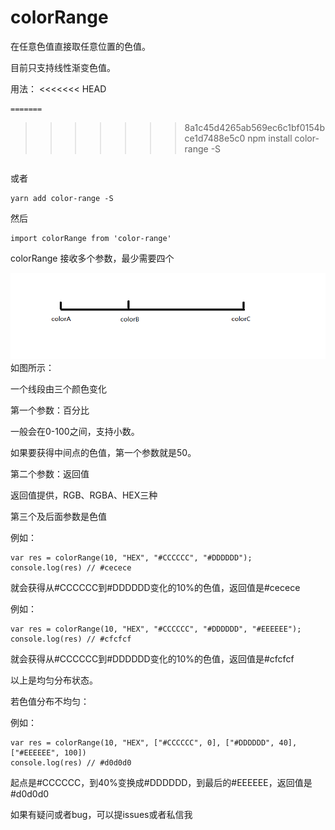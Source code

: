 # colorRange

在任意色值直接取任意位置的色值。

目前只支持线性渐变色值。

用法：
<<<<<<< HEAD
```
=======

```

>>>>>>> 8a1c45d4265ab569ec6c1bf0154bce1d7488e5c0
npm install color-range -S
```

```

或者
```
yarn add color-range -S
```

然后

```
import colorRange from 'color-range'
```



colorRange 接收多个参数，最少需要四个

![Image text](https://raw.githubusercontent.com/DongxuYI/img_folder/master/pic1.png)
如图所示：

一个线段由三个颜色变化

第一个参数：百分比

一般会在0-100之间，支持小数。


如果要获得中间点的色值，第一个参数就是50。

第二个参数：返回值

返回值提供，RGB、RGBA、HEX三种

第三个及后面参数是色值

例如：
```
var res = colorRange(10, "HEX", "#CCCCCC", "#DDDDDD");
console.log(res) // #cecece
```
就会获得从#CCCCCC到#DDDDDD变化的10%的色值，返回值是#cecece

例如：
```
var res = colorRange(10, "HEX", "#CCCCCC", "#DDDDDD", "#EEEEEE");
console.log(res) // #cfcfcf
```

就会获得从#CCCCCC到#DDDDDD变化的10%的色值，返回值是#cfcfcf

以上是均匀分布状态。

若色值分布不均匀：

例如：
```
var res = colorRange(10, "HEX", ["#CCCCCC", 0], ["#DDDDDD", 40], ["#EEEEEE", 100])
console.log(res) // #d0d0d0
```
起点是#CCCCCC，到40%变换成#DDDDDD，到最后的#EEEEEE，返回值是#d0d0d0

如果有疑问或者bug，可以提issues或者私信我
